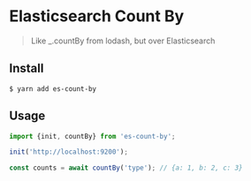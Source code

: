 # Elasticsearch Count By

> Like _.countBy from lodash, but over Elasticsearch

## Install

```shell
$ yarn add es-count-by
```

## Usage

```javascript
import {init, countBy} from 'es-count-by';

init('http://localhost:9200');

const counts = await countBy('type'); // {a: 1, b: 2, c: 3}
```
